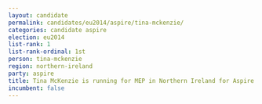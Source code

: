 ```yaml
---
layout: candidate
permalink: candidates/eu2014/aspire/tina-mckenzie/
categories: candidate aspire
election: eu2014
list-rank: 1
list-rank-ordinal: 1st
person: tina-mckenzie
region: northern-ireland
party: aspire
title: Tina McKenzie is running for MEP in Northern Ireland for Aspire To Better
incumbent: false
---
```

